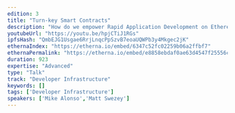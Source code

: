 ```yaml
---
edition: 3
title: "Turn-key Smart Contracts"
description: "How do we empower Rapid Application Development on Ethereum? How do we enable mass adoption of Ethereum? And how does one build such a platform? Now is the time to abstract development away from the “elusive and mythical creature,” or the average user as defined by Alex Van de Sande. UI driven development will finally bridge the gap between Ethereum developers and the average user."
youtubeUrl: "https://youtu.be/hpjCTiJ1RGs"
ipfsHash: "QmbEJG1Usgae6RrjLnqcPpSzvB7eoaUQWPb3y4Mkgec2jK"
ethernaIndex: "https://etherna.io/embed/6347c52fc02259b06a2ffbf7"
ethernaPermalink: "https://etherna.io/embed/e8858ebdaf0ae63d4547f25556c46879528eb7c47574b81e0064cee0be9192e3"
duration: 923
expertise: "Advanced"
type: "Talk"
track: "Developer Infrastructure"
keywords: []
tags: ['Developer Infrastructure']
speakers: ['Mike Alonso','Matt Swezey']
---
```

